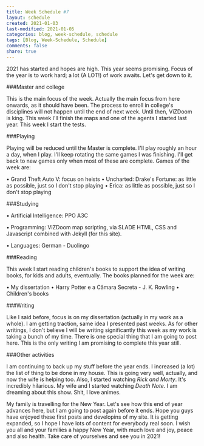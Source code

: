 ```yaml
---
title: Week Schedule #7
layout: schedule
created: 2021-01-03
last-modified: 2021-01-05
categories: blog, week-schedule, schedule
tags: [Blog, Week-Schedule, Schedule]
comments: false
share: true
---
```


2021 has started and hopes are high. This year seems promising. Focus of the year is to work hard; a lot (A LOT!) of work awaits. Let's get down to it.


###Master and college

This is the main focus of the week. Actually the main focus from here onwards, as it should have been.
The process to enroll in college's disciplines will not happen until the end of next week. Until then, ViZDoom is king.
This week I'll finish the maps and one of the agents I started last year. This week I start the tests.

###Playing

Playing will be reduced until the Master is complete. I'll play roughly an hour a day, when I play. I'll keep rotating the same games I was finishing. I'll get back to new games only when most of these are complete. Games of the week are:

• Grand Theft Auto V: focus on heists
• Uncharted: Drake's Fortune: as little as possible, just so I don't stop playing
• Erica: as little as possible, just so I don't stop playing

###Studying

• Artificial Intelligence:
    PPO
    A3C

• Programming:
    ViZDoom map scripting, via SLADE
    HTML, CSS and Javascript combined with Jekyll (for this site).

• Languages:
    German - Duolingo

###Reading

This week I start reading children's books to support the idea of writing books, for kids and adults, eventually. The books planned for the week are:

• My dissertation
• Harry Potter e a Câmara Secreta - J. K. Rowling
• Children's books

###Writing

Like I said before, focus is on my dissertation (actually in my work as a whole). I am getting traction, same idea I presented past weeks.
As for other writings, I don't believe I will be writing significantly this week as my work is taking a bunch of my time.
There is one special thing that I am going to post here. This is the only writing I am promising to complete this year still.

###Other activities

I am continuing to back up my stuff before the year ends.
I increased (a lot) the list of thing to be done in my house. This is going very well, actually, and now the wife is helping too.
Also, I started watching *Rick and Morty*. It's incredibly hilarious. My wife and I started watching *Death Note*. I am dreaming about this show. Shit, I love animes.

My family is travelling for the New Year. Let's see how this end of year advances here, but I am going to post again before it ends.
Hope you guys have enjoyed these first posts and developins of my site. It is getting expanded, so I hope I have lots of content for everybody real soon. 
I wish you all and your families a happy New Year, with much love and joy, peace and also health. Take care of yourselves and see you in 2021!
